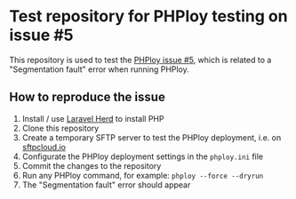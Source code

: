 # Test repository for PHPloy testing on issue #5

This repository is used to test the [PHPloy issue #5](https://github.com/dreadnaut/PHPloy/issues/5), which is related to a "Segmentation fault" error when running PHPloy.

## How to reproduce the issue

1. Install / use [Laravel Herd](https://herd.laravel.com/) to install PHP
1. Clone this repository
1. Create a temporary SFTP server to test the PHPloy deployment, i.e. on [sftpcloud.io](https://sftpcloud.io/tools/free-sftp-server)
1. Configurate the PHPloy deployment settings in the `phploy.ini` file
1. Commit the changes to the repository
1. Run any PHPloy command, for example: `phploy --force --dryrun`
1. The "Segmentation fault" error should appear
